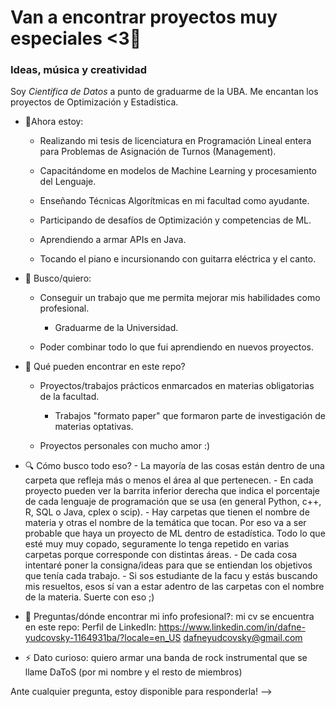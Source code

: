 # Van a encontrar proyectos muy especiales <3👋
### Ideas, música y creatividad

Soy *Científica de Datos* a punto de graduarme de la UBA. Me encantan los proyectos de Optimización y Estadística. 

- 🌱Ahora estoy:

  - Realizando mi tesis de licenciatura en Programación Lineal entera para Problemas de Asignación de Turnos (Management).
  
  - Capacitándome en modelos de Machine Learning y procesamiento del Lenguaje.
  
  - Enseñando Técnicas Algorítmicas en mi facultad como ayudante.
  
  - Participando de desafíos de Optimización y competencias de ML.
  
  - Aprendiendo a armar APIs en Java.
  
  - Tocando el piano e incursionando con guitarra eléctrica y el canto.

  
- 🔭 Busco/quiero:

  - Conseguir un trabajo que me permita mejorar mis habilidades como profesional.
  
	- Graduarme de la Universidad.

  - Poder combinar todo lo que fui aprendiendo en nuevos proyectos.

	 
- 🤔 Qué pueden encontrar en este repo?

  - Proyectos/trabajos prácticos enmarcados en materias obligatorias de la facultad.
  
	- Trabajos "formato paper" que formaron parte de investigación de materias optativas.

  - Proyectos personales con mucho amor :)

- 🔍 Cómo busco todo eso?
      - La mayoría de las cosas están dentro de una carpeta que refleja más o menos el área al que pertenecen.
      - En cada proyecto pueden ver la barrita inferior derecha que indica el porcentaje de cada lenguaje de programación que se usa (en general Python, c++, R, SQL o Java, cplex o scip).
      - Hay carpetas que tienen el nombre de materia y otras el nombre de la temática que tocan. Por eso va a ser probable que haya un proyecto de ML dentro de estadística. Todo lo que esté muy muy copado, seguramente lo tenga repetido en varias carpetas porque corresponde con distintas áreas.
      - De cada cosa intentaré poner la consigna/ideas para que se entiendan los objetivos que tenía cada trabajo.
      - Si sos estudiante de la facu y estás buscando mis resueltos, esos sí van a estar adentro de las carpetas con el nombre de la materia. Suerte con eso ;)

- 💬 Preguntas/dónde encontrar mi info profesional?: mi cv se encuentra en este repo:
      Perfil de LinkedIn: https://www.linkedin.com/in/dafne-yudcovsky-1164931ba/?locale=en_US
      dafneyudcovsky@gmail.com
  
- ⚡ Dato curioso: quiero armar una banda de rock instrumental que se llame DaToS (por mi nombre y el resto de miembros)

Ante cualquier pregunta, estoy disponible para responderla!
-->
